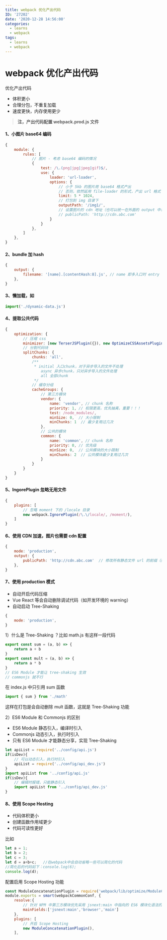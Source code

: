 ```yaml
---
title: webpack 优化产出代码
ID: '27202'
date: '2020-12-28 14:56:00'
categories:
  - learns
  - webpack
tags:
  - learns
  - webpack
---
```


# webpack 优化产出代码

优化产出代码

- 体积更小
- 合理分包，不重复加载
- 速度更快，内存使用更少

> **注，产出代码配置 webpack.prod.js 文件**

#### 1、小图片 base64 编码

``` js 
{
    module: {
        rules: [
            // 图片 - 考虑 base64 编码的情况
            {
                test: /\.(png|jpg|jpeg|gif)$/,
                use: {
                    loader: 'url-loader',
                    options: {
                        // 小于 5kb 的图片用 base64 格式产出
                        // 否则，依然延用 file-loader 的形式，产出 url 格式
                        limit: 5 * 1024,
                        // 打包到 img 目录下
                        outputPath: '/img1/',
                        // 设置图片的 cdn 地址（也可以统一在外面的 output 中设置，那将作用于所有静态资源）
                        // publicPath: 'http://cdn.abc.com'
                    }
                }
            },
        ]
    },
}
```

#### 2、bundle 加 hash

``` js 
{
    output: {
        filename: '[name].[contentHash:8].js', // name 即多入口时 entry 的 key
    },
}    
```

#### 3、懒加载，如

``` js 
import('./dynamic-data.js')
```

#### 4、提取公共代码

``` js 
{
    optimization: {
        // 压缩 css
        minimizer: [new TerserJSPlugin({}), new OptimizeCSSAssetsPlugin({})],
        // 分割代码块
        splitChunks: {
            chunks: 'all',
            /**
             * initial 入口chunk，对于异步导入的文件不处理
                async 异步chunk，只对异步导入的文件处理
                all 全部chunk
             */
            // 缓存分组
            cacheGroups: {
                // 第三方模块
                vendor: {
                    name: 'vendor', // chunk 名称
                    priority: 1, // 权限更高，优先抽离，重要！！！
                    test: /node_modules/,
                    minSize: 0,  // 大小限制
                    minChunks: 1  // 最少复用过几次
                },
                // 公共的模块
                common: {
                    name: 'common', // chunk 名称
                    priority: 0, // 优先级
                    minSize: 0,  // 公共模块的大小限制
                    minChunks: 2  // 公共模块最少复用过几次
                }
            }
        }
    }
}
```

#### 5、IngorePlugin 忽略无用文件

``` js 
{
    plugins: [
        // 忽略 moment 下的 /locale 目录
        new webpack.IgnorePlugin(/\.\/locale/, /moment/),
    ]
}
```

#### 6、使用 CDN 加速，图片也需要 cdn 配置

``` js 
{
    mode: 'production',
    output: {
        publicPath: 'http://cdn.abc.com'  // 修改所有静态文件 url 的前缀（如 cdn 域名），这里暂时用不到
    },
}
```

#### 7、使用 production 模式

- 自动开启代码压缩
- Vue React 等会自动删除调试代码（如开发环境的 warning）
- 自动启动 Tree-Shaking

``` js 
{
    mode: 'production',
}
```

1）什么是 Tree-Shaking ？比如 math.js 有这样一段代码

``` js 
export const sum = (a, b) => {
    return a + b
}
export const mult = (a, b) => {
    return a * b
}
// ES6 Module 才能让 tree-shaking 生效
// commonjs 就不行
```

在 index.js 中只引用 sum 函数

``` js 
import { sum } from './math'
```

这样在打包是会自动删除 mult 函数，这就是 Tree-Shaking 功能

2）ES6 Module 和 Commonjs 的区别

- ES6 Module 静态引入，编译时引入
- Commonjs 动态引入，执行时引入
- 只有 ES6 Module 才能静态分享，实现 Tree-Shaking

``` js 
let apiList = require('../config/api.js')
if(isDev){
    // 可以动态引入，执行时引入
    apiList = require('../config/api_dev.js')
}
import apiList from '../config/api.js'
if(isDev){
    // 编辑时报错，只能静态引入
    import apiList from '../config/api_dev.js'
}
```

#### 8、使用 Scope Hosting

- 代码体积更小
- 创建函数作用域更少
- 代码可读性更好

比如

``` js 
let a = 1;
let b = 2;
let c = 3;
let d = a+b+c;   //在webpack中会自动省略一些可以简化的代码
//简化后的代码如下：console.log(6);
console.log(d);
```

配置启用 Scope Hosting 功能

``` js 
const ModuleConcatenationPlugin = require('webpack/lib/optimize/ModuleConcatenationPlugin')
module.exports = smart(webpackCommonConf, {
    resolve:{
        // 针对 NPM 中第三方模块优先采用 jsnext:main 中指向的 ES6 模块化语法的文件
        mainFields:['jsnext:main','browser','main']
    },
    plugins: [
        // 开启 Scope Hosting
        new ModuleConcatenationPlugin(),
    ],
```
